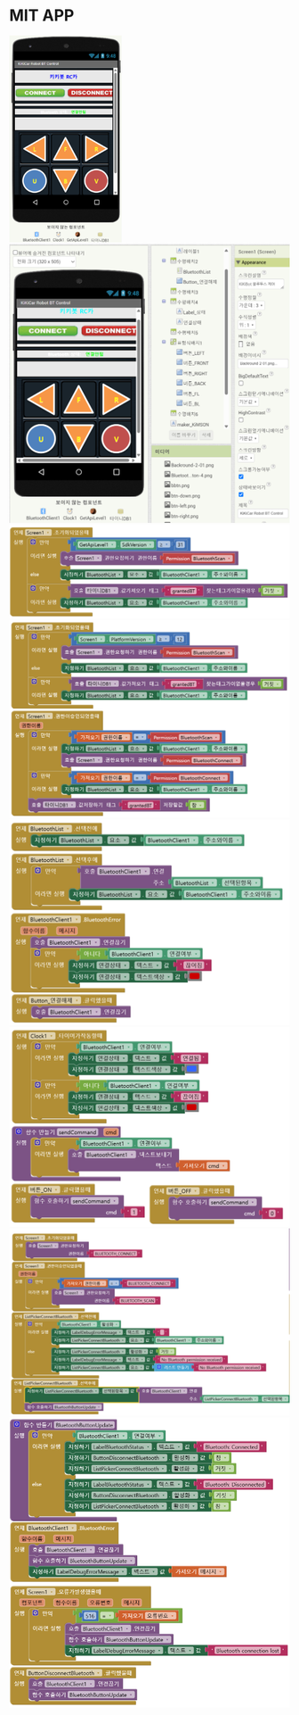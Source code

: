 # MIT APP

<img src="https://github.com/copaland/kikibot_2wd_car/blob/main/mit_app/bt_car_00.png" width="40%" height="40%" title="KIKIBLOT-APP-1" alt="KIKIBLOT-1"></img><br/>
<img src="https://github.com/copaland/kikibot_2wd_car/blob/main/mit_app/bt_car_01.png" title="KIKIBLOT-APP-2" alt="KIKIBLOT-1"></img><br/>
<img src="https://github.com/copaland/kikibot_2wd_car/blob/main/mit_app/bt_car_02_0.png" title="KIKIBLOT-APP-3" alt="KIKIBLOT-1"></img><br/>
<img src="https://github.com/copaland/kikibot_2wd_car/blob/main/mit_app/bt_car_02_1.png" title="KIKIBLOT-APP-4" alt="KIKIBLOT-1"></img><br/>
<img src="https://github.com/copaland/kikibot_2wd_car/blob/main/mit_app/bt_car_03.png" title="KIKIBLOT-APP-5" alt="KIKIBLOT-1"></img><br/>
<img src="https://github.com/copaland/kikibot_2wd_car/blob/main/mit_app/bt_car_04.png" title="KIKIBLOT-APP-6" alt="KIKIBLOT-1"></img><br/>
<img src="https://github.com/copaland/kikibot_2wd_car/blob/main/mit_app/bt_scan_01.png" title="KIKIBLOT-APP-7" alt="KIKIBLOT-1"></img><br/>
<img src="https://github.com/copaland/kikibot_2wd_car/blob/main/mit_app/bt_scan_02.png" title="KIKIBLOT-APP-8" alt="KIKIBLOT-1"></img><br/>


